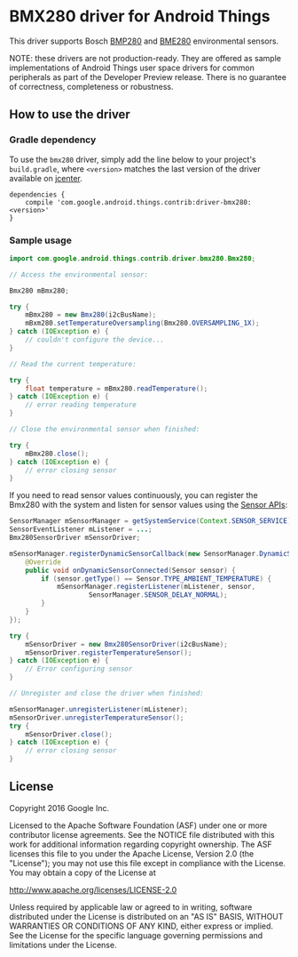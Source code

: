 BMX280 driver for Android Things
================================

This driver supports Bosch [BMP280][product_bmp280] and [BME280][product_bme280]
environmental sensors.

NOTE: these drivers are not production-ready. They are offered as sample
implementations of Android Things user space drivers for common peripherals
as part of the Developer Preview release. There is no guarantee
of correctness, completeness or robustness.

How to use the driver
---------------------

### Gradle dependency

To use the `bmx280` driver, simply add the line below to your project's `build.gradle`,
where `<version>` matches the last version of the driver available on [jcenter][jcenter].

```
dependencies {
    compile 'com.google.android.things.contrib:driver-bmx280:<version>'
}
```

### Sample usage

```java
import com.google.android.things.contrib.driver.bmx280.Bmx280;

// Access the environmental sensor:

Bmx280 mBmx280;

try {
    mBmx280 = new Bmx280(i2cBusName);
    mBxm280.setTemperatureOversampling(Bmx280.OVERSAMPLING_1X);
} catch (IOException e) {
    // couldn't configure the device...
}

// Read the current temperature:

try {
    float temperature = mBmx280.readTemperature();
} catch (IOException e) {
    // error reading temperature
}

// Close the environmental sensor when finished:

try {
    mBmx280.close();
} catch (IOException e) {
    // error closing sensor
}
```

If you need to read sensor values continuously, you can register the Bmx280 with the system and
listen for sensor values using the [Sensor APIs][sensors]:
```java
SensorManager mSensorManager = getSystemService(Context.SENSOR_SERVICE);
SensorEventListener mListener = ...;
Bmx280SensorDriver mSensorDriver;

mSensorManager.registerDynamicSensorCallback(new SensorManager.DynamicSensorCallback() {
    @Override
    public void onDynamicSensorConnected(Sensor sensor) {
        if (sensor.getType() == Sensor.TYPE_AMBIENT_TEMPERATURE) {
            mSensorManager.registerListener(mListener, sensor,
                    SensorManager.SENSOR_DELAY_NORMAL);
        }
    }
});

try {
    mSensorDriver = new Bmx280SensorDriver(i2cBusName);
    mSensorDriver.registerTemperatureSensor();
} catch (IOException e) {
    // Error configuring sensor
}

// Unregister and close the driver when finished:

mSensorManager.unregisterListener(mListener);
mSensorDriver.unregisterTemperatureSensor();
try {
    mSensorDriver.close();
} catch (IOException e) {
    // error closing sensor
}
```

License
-------

Copyright 2016 Google Inc.

Licensed to the Apache Software Foundation (ASF) under one or more contributor
license agreements.  See the NOTICE file distributed with this work for
additional information regarding copyright ownership.  The ASF licenses this
file to you under the Apache License, Version 2.0 (the "License"); you may not
use this file except in compliance with the License.  You may obtain a copy of
the License at

  http://www.apache.org/licenses/LICENSE-2.0

Unless required by applicable law or agreed to in writing, software
distributed under the License is distributed on an "AS IS" BASIS, WITHOUT
WARRANTIES OR CONDITIONS OF ANY KIND, either express or implied.  See the
License for the specific language governing permissions and limitations under
the License.

[product_bmp280]: https://www.bosch-sensortec.com/bst/products/all_products/bmp280
[product_bme280]: https://www.bosch-sensortec.com/bst/products/all_products/bme280
[jcenter]: https://bintray.com/google/androidthings/contrib-driver-bmx280/_latestVersion
[sensors]: https://developer.android.com/guide/topics/sensors/sensors_overview.html
